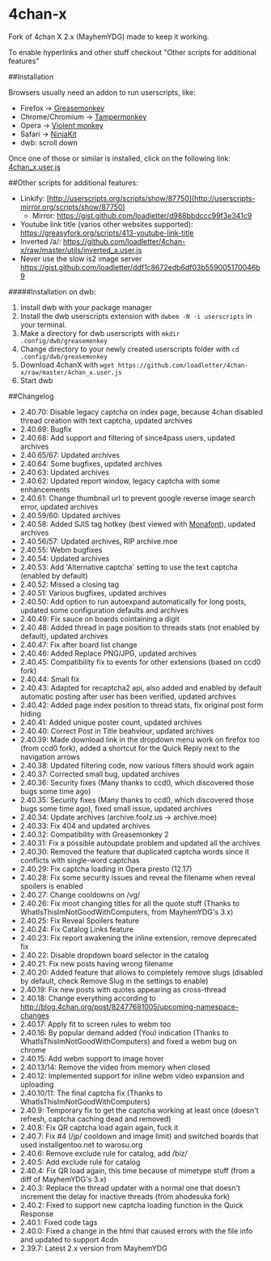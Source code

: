 4chan-x
=======

Fork of 4chan X 2.x (MayhemYDG) made to keep it working.

To enable hyperlinks and other stuff checkout "Other scripts for additional features"

##Installation

Browsers usually need an addon to run userscripts, like:

- Firefox -> [Greasemonkey](https://addons.mozilla.org/en/firefox/addon/greasemonkey/)
- Chrome/Chromium -> [Tampermonkey](https://chrome.google.com/webstore/detail/tampermonkey/dhdgffkkebhmkfjojejmpbldmpobfkfo)
- Opera -> [Violent monkey](https://addons.opera.com/en/extensions/details/violent-monkey/)
- Safari -> [NinjaKit](https://github.com/os0x/NinjaKit)
- dwb: scroll down

Once one of those or similar is installed, click on the following link: [4chan_x.user.js](https://github.com/loadletter/4chan-x/raw/master/4chan_x.user.js)

##Other scripts for additional features:
- Linkify: [http://userscripts.org/scripts/show/87750](http://userscripts-mirror.org/scripts/show/87750)
    - Mirror: https://gist.github.com/loadletter/d988bbdccc99f3e341c9
- Youtube link title (varios other websites supported): https://greasyfork.org/scripts/413-youtube-link-title
- Inverted /a/: https://github.com/loadletter/4chan-x/raw/master/utils/inverted_a.user.js
- Never use the slow is2 image server https://gist.github.com/loadletter/ddf1c8672edb6df03b559005170046b9

#####Installation on dwb:
1. Install dwb with your package manager
2. Install the dwb userscripts extension with `dwbem -N -i userscripts` in your terminal.
3. Make a directory for dwb userscripts with `mkdir .config/dwb/greasemonkey`
4. Change directory to your newly created userscripts folder with `cd .config/dwb/greasemonkey`
5. Download 4chanX with `wget https://github.com/loadletter/4chan-x/raw/master/4chan_x.user.js`
6. Start dwb

##Changelog
- 2.40.70: Disable legacy captcha on index page, because 4chan disabled thread creation with text captcha, updated archives
- 2.40.69: Bugfix
- 2.40.68: Add support and filtering of since4pass users, updated archives
- 2.40.65/67: Updated archives
- 2.40.64: Some bugfixes, updated archives
- 2.40.63: Updated archives
- 2.40.62: Updated report window, legacy captcha with some enhancements
- 2.40.61: Change thumbnail url to prevent google reverse image search error, updated archives
- 2.40.59/60: Updated archives
- 2.40.58: Added SJIS tag hotkey (best viewed with [Monafont](http://monafont.sourceforge.net/index-e.html)), updated archives
- 2.40.56/57: Updated archives, RIP archive.moe
- 2.40.55: Webm bugfixes
- 2.40.54: Updated archives
- 2.40.53: Add 'Alternative captcha' setting to use the text captcha (enabled by default)
- 2.40.52: Missed a closing tag
- 2.40.51: Various bugfixes, updated archives
- 2.40.50: Add option to run autoexpand automatically for long posts, updated some configuration defaults and archives
- 2.40.49: Fix sauce on boards cointaining a digit
- 2.40.48: Added thread in page position to threads stats (not enabled by default), updated archives
- 2.40.47: Fix after board list change
- 2.40.46: Added Replace PNG/JPG, updated archives
- 2.40.45: Compatibility fix to events for other extensions (based on ccd0 fork)
- 2.40.44: Small fix
- 2.40.43: Adapted for recaptcha2 api, also added and enabled by default automatic posting after user has been verified, updated archives
- 2.40.42: Added page index position to thread stats, fix original post form hiding
- 2.40.41: Added unique poster count, updated archives
- 2.40.40: Correct Post in Title beahviour, updated archives
- 2.40.39: Made download link in the dropdown menu work on firefox too (from ccd0 fork), added a shortcut for the Quick Reply next to the navigation arrows
- 2.40.38: Updated filtering code, now various filters should work again
- 2.40.37: Corrected small bug, updated archives
- 2.40.36: Security fixes (Many thanks to ccd0, which discovered those bugs some time ago)
- 2.40.35: Security fixes (Many thanks to ccd0, which discovered those bugs some time ago), fixed small issue, updated archives
- 2.40.34: Update archives (archive.foolz.us -> archive.moe)
- 2.40.33: Fix 404 and updated archives
- 2.40.32: Compatibility with Greasemonkey 2
- 2.40.31: Fix a possible autoupdate problem and updated all the archives
- 2.40.30: Removed the feature that duplicated captcha words since it conflicts with single-word captchas
- 2.40.29: Fix captcha loading in Opera presto (12.17)
- 2.40.28: Fix some security issues and reveal the filename when reveal spoilers is enabled
- 2.40.27: Change cooldowns on /vg/
- 2.40.26: Fix moot changing titles for all the quote stuff (Thanks to WhatIsThisImNotGoodWithComputers, from MayhemYDG's 3.x)
- 2.40.25: Fix Reveal Spoilers feature
- 2.40.24: Fix Catalog Links feature
- 2.40.23: Fix report awakening the inline extension, remove deprecated fix
- 2.40.22: Disable dropdown board selector in the catalog
- 2.40.21: Fix new posts having wrong filename
- 2.40.20: Added feature that allows to completely remove slugs (disabled by default, check Remove Slug in the settings to enable)
- 2.40.19: Fix new posts with quotes appearing as cross-thread
- 2.40.18: Change everything according to http://blog.4chan.org/post/82477681005/upcoming-namespace-changes
- 2.40.17: Apply fit to screen rules to webm too
- 2.40.16: By popular demand added (You) indication (Thanks to WhatIsThisImNotGoodWithComputers) and fixed a webm bug on chrome
- 2.40.15: Add webm support to image hover
- 2.40.13/14: Remove the video from memory when closed
- 2.40.12: Implemented support for inline webm video expansion and uploading
- 2.40.10/11: The final captcha fix (Thanks to WhatIsThisImNotGoodWithComputers)
- 2.40.9: Temporary fix to get the captcha working at least once (doesn't refresh, captcha caching dead and removed)
- 2.40.8: Fix QR captcha load again again, fuck it
- 2.40.7: Fix #4 (/jp/ cooldown and image limit) and switched boards that used installgentoo.net to warosu.org
- 2.40.6: Remove exclude rule for catalog, add /biz/
- 2.40.5: Add exclude rule for catalog
- 2.40.4: Fix QR load again, this time because of mimetype stuff (from a diff of MayhemYDG's 3.x)
- 2.40.3: Replace the thread updater with a normal one that doesn't increment the delay for inactive threads (from ahodesuka fork)
- 2.40.2: Fixed to support new captcha loading function in the Quick Response
- 2.40.1: Fixed code tags
- 2.40.0: Fixed a change in the html that caused errors with the file info and updated to support 4cdn
- 2.39.7: Latest 2.x version from MayhemYDG
